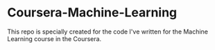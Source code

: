 # Coursera-Machine-Learning
This repo is specially created for the code I've written for the Machine Learning course in the Coursera.
